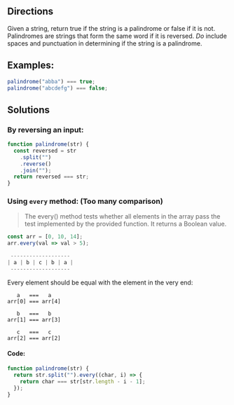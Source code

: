 ## Directions

Given a string, return true if the string is a palindrome or false if it is not. Palindromes are strings that form the same word if it is reversed. _Do_ include spaces and punctuation in determining if the string is a palindrome.

## Examples:

```js
palindrome("abba") === true;
palindrome("abcdefg") === false;
```

## Solutions

### By reversing an input:

```js
function palindrome(str) {
  const reversed = str
    .split("")
    .reverse()
    .join("");
  return reversed === str;
}
```

### Using `every` method: (Too many comparison)

> The every() method tests whether all elements in the array pass the test implemented by the provided function. It returns a Boolean value.

```js
const arr = [0, 10, 14];
arr.every(val => val > 5);
```

```js
 -------------------
| a | b | c | b | a |
 -------------------
```

Every element should be equal with the element in the very end:

```
   a   ===   a
arr[0] === arr[4]

   b   ===   b
arr[1] === arr[3]

   c   ===   c
arr[2] === arr[2]
```

#### Code:

```js
function palindrome(str) {
  return str.split("").every((char, i) => {
    return char === str[str.length - i - 1];
  });
}
```
